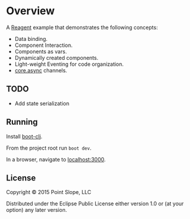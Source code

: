 # Overview

A [Reagent][reagent] example that demonstrates the following concepts:

* Data binding.
* Component Interaction.
* Components as vars.
* Dynamically created components.
* Light-weight Eventing for code organization.
* [core.async](https://github.com/clojure/core.async) channels.

## TODO

* Add state serialization

[reagent]: http://reagent-project.github.io/

## Running

Install [boot-clj](http://boot-clj.com/).

From the project root run `boot dev`.

In a browser, navigate to [localhost:3000](http://localhost:3000).

## License

Copyright © 2015 Point Slope, LLC

Distributed under the Eclipse Public License either version 1.0 or (at
your option) any later version.
